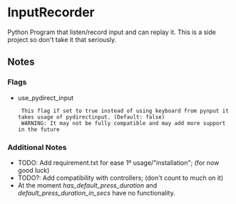 # InputRecorder
 Python Program that listen/record input and can replay it.
 This is a side project so don't take it that seriously.

## Notes

### Flags

 * use_pydirect_input

        This flag if set to true instead of using keyboard from pynput it takes usage of pydirectinput. (Default: false)
        WARNING: It may not be fully compatible and may add more support in the future 

### Additional Notes
<!--* Praise the pickle. -->
* TODO: Add requirement.txt for ease 1º usage/"installation"; (for now good luck)
* TODO?: Add compatibility with controllers; (don't count to much on it) 
* At the moment _has_default_press_duration_ and _default_press_duration_in_secs_ have no functionality.
